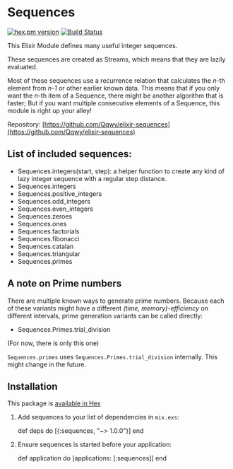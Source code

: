 
# Sequences

[![hex.pm version](https://img.shields.io/hexpm/v/sequences.svg)](https://hex.pm/packages/sequences)
[![Build Status](https://travis-ci.org/Qqwy/elixir-sequences.svg?branch=master)](https://travis-ci.org/Qqwy/elixir-sequences)

This Elixir Module defines many useful integer sequences.

These sequences are created as Streams, which means that they are lazily evaluated.

Most of these sequences use a recurrence relation that calculates the *n*-th element from *n-1* or other earlier known data. This means that if you only want the *n*-th item of a Sequence, there might be another algorithm that is faster; But if you want multiple consecutive elements of a Sequence, this module is right up your alley!



Repository: [https://github.com/Qqwy/elixir-sequences](https://github.com/Qqwy/elixir-sequences)


## List of included sequences:

- Sequences.integers(start, step): a helper function to create any kind of lazy integer sequence with a regular step distance.
- Sequences.integers
- Sequences.positive_integers 
- Sequences.odd_integers
- Sequences.even_integers
- Sequences.zeroes
- Sequences.ones
- Sequences.factorials
- Sequences.fibonacci
- Sequences.catalan
- Sequences.triangular
- Sequences.primes

## A note on Prime numbers

There are multiple known ways to generate prime numbers. Because each of these variants might have a different *(time, memory)-efficiency* on different intervals, prime generation variants can be called directly:

- Sequences.Primes.trial_division

(For now, there is only this one)

`Sequences.primes` uses `Sequences.Primes.trial_division` internally. This might change in the future.


## Installation

This package is [available in Hex](https://hex.pm/packages/sequences)

  1. Add sequences to your list of dependencies in `mix.exs`:

        def deps do
          [{:sequences, "~> 1.0.0"}]
        end

  2. Ensure sequences is started before your application:

        def application do
          [applications: [:sequences]]
        end

